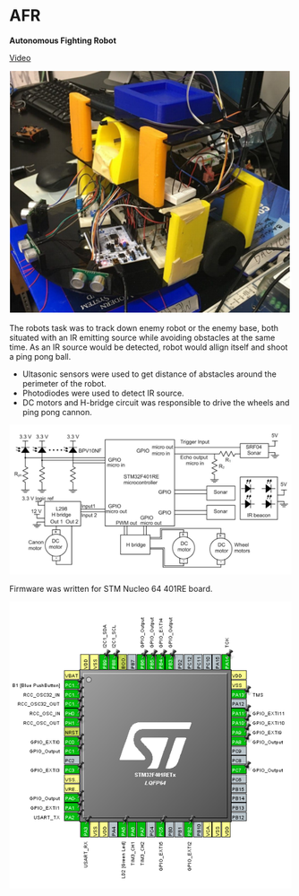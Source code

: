 # AFR

**Autonomous Fighting Robot**

[Video](https://drive.google.com/open?id=1qbUIgu0ZMda-dUbzqbQbCqik7pSt9cQw)

<p align="center">
  <img src="https://github.com/varouzan/AFR/blob/master/robo.PNG">
</p>


The robots task was to track down enemy robot or the enemy base, both situated with an IR emitting source while avoiding obstacles at the same time. As an IR source would be detected, robot would allign itself and shoot a ping pong ball.

* Ultasonic sensors were used to get distance of abstacles around the perimeter of the robot.
* Photodiodes were used to detect IR source.
* DC motors and H-bridge circuit was responsible to drive the wheels and ping pong cannon.

<p align="center">
  <img src="https://github.com/varouzan/AFR/blob/master/schematic.PNG">
</p>

Firmware was written for STM Nucleo 64 401RE board.

<p align="center">
  <img src="https://github.com/varouzan/AFR/blob/master/pinout.PNG">
</p>


